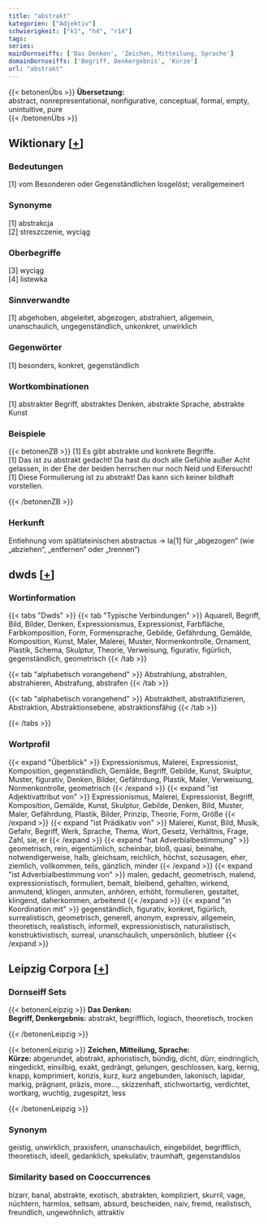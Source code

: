 ```yaml
---
title: "abstrakt"
kategorien: ["Adjektiv"]
schwierigkeit: ["k1", "h4", "r14"]
tags:
series:
mainDornseiffs: ['Das Denken', 'Zeichen, Mitteilung, Sprache']
domainDornseiffs: ['Begriff, Denkergebnis', 'Kürze']
url: "abstrakt"
---
```


{{< betonenÜbs >}}
**Übersetzung:**  
abstract, nonrepresentational, nonfigurative, conceptual, formal, empty, unintuitive, pure  
{{< /betonenÜbs >}}

## Wiktionary [[+](https://de.wiktionary.org/wiki/abstrakt)]

### Bedeutungen
[1] vom Besonderen oder Gegenständlichen losgelöst; verallgemeinert  

### Synonyme
[1] abstrakcja  
[2] streszczenie, wyciąg  

### Oberbegriffe
[3] wyciąg  
[4] listewka  

### Sinnverwandte
[1] abgehoben, abgeleitet, abgezogen, abstrahiert, allgemein, unanschaulich, ungegenständlich, unkonkret, unwirklich  

### Gegenwörter
[1] besonders, konkret, gegenständlich  

### Wortkombinationen
[1] abstrakter Begriff, abstraktes Denken, abstrakte Sprache, abstrakte Kunst  

### Beispiele
{{< betonenZB >}}
[1] Es gibt abstrakte und konkrete Begriffe.  
[1] Das ist zu abstrakt gedacht! Da hast du doch alle Gefühle außer Acht gelassen, in der Ehe der beiden herrschen nur noch Neid und Eifersucht!  
[1] Diese Formulierung ist zu abstrakt! Das kann sich keiner bildhaft vorstellen.  

{{< /betonenZB >}}
### Herkunft
Entlehnung vom spätlateinischen abstractus → la[1] für „abgezogen“ (wie „abziehen“, „entfernen“ oder „trennen“)  



## dwds [[+](https://www.dwds.de/wb/abstrakt)]

### Wortinformation
{{< tabs "Dwds" >}}
{{< tab "Typische Verbindungen" >}}
Aquarell, Begriff, Bild, Bilder, Denken, Expressionismus, Expressionist, Farbfläche, Farbkomposition, Form, Formensprache, Gebilde, Gefährdung, Gemälde, Komposition, Kunst, Maler, Malerei, Muster, Normenkontrolle, Ornament, Plastik, Schema, Skulptur, Theorie, Verweisung, figurativ, figürlich, gegenständlich, geometrisch
{{< /tab >}}

{{< tab "alphabetisch vorangehend" >}}
Abstrahlung, abstrahlen, abstrahieren, Abstrafung, abstrafen
{{< /tab >}}

{{< tab "alphabetisch vorangehend" >}}
Abstraktheit, abstraktifizieren, Abstraktion, Abstraktionsebene, abstraktionsfähig
{{< /tab >}}

{{< /tabs >}}

### Wortprofil
{{< expand "Überblick" >}} Expressionismus, Malerei, Expressionist, Komposition, gegenständlich, Gemälde, Begriff, Gebilde, Kunst, Skulptur, Muster, figurativ, Denken, Bilder, Gefährdung, Plastik, Maler, Verweisung, Normenkontrolle, geometrisch {{< /expand >}}
{{< expand "ist Adjektivattribut von" >}} Expressionismus, Malerei, Expressionist, Begriff, Komposition, Gemälde, Kunst, Skulptur, Gebilde, Denken, Bild, Muster, Maler, Gefährdung, Plastik, Bilder, Prinzip, Theorie, Form, Größe {{< /expand >}}
{{< expand "ist Prädikativ von" >}} Malerei, Kunst, Bild, Musik, Gefahr, Begriff, Werk, Sprache, Thema, Wort, Gesetz, Verhältnis, Frage, Zahl, sie, er {{< /expand >}}
{{< expand "hat Adverbialbestimmung" >}} geometrisch, rein, eigentümlich, scheinbar, bloß, quasi, beinahe, notwendigerweise, halb, gleichsam, reichlich, höchst, sozusagen, eher, ziemlich, vollkommen, teils, gänzlich, minder {{< /expand >}}
{{< expand "ist Adverbialbestimmung von" >}} malen, gedacht, geometrisch, malend, expressionistisch, formuliert, bemalt, bleibend, gehalten, wirkend, anmutend, klingen, anmuten, anhören, erhöht, formulieren, gestaltet, klingend, daherkommen, arbeitend {{< /expand >}}
{{< expand "in Koordination mit" >}} gegenständlich, figurativ, konkret, figürlich, surrealistisch, geometrisch, generell, anonym, expressiv, allgemein, theoretisch, realistisch, informell, expressionistisch, naturalistisch, konstruktivistisch, surreal, unanschaulich, unpersönlich, blutleer {{< /expand >}}

## Leipzig Corpora [[+](https://corpora.uni-leipzig.de/en/res?word=abstrakt&corpusId=deu_newscrawl-public_2018)]

### Dornseiff Sets
{{< betonenLeipzig >}}
**Das Denken:**  
**Begriff, Denkergebnis:** abstrakt, begrifflich, logisch, theoretisch, trocken  

{{< /betonenLeipzig >}}


{{< betonenLeipzig >}}
**Zeichen, Mitteilung, Sprache:**  
**Kürze:** abgerundet, abstrakt, aphoristisch, bündig, dicht, dürr, eindringlich, eingedickt, einsilbig, exakt, gedrängt, gelungen, geschlossen, karg, kernig, knapp, komprimiert, konzis, kurz, kurz angebunden, lakonisch, lapidar, markig, prägnant, präzis, more..., skizzenhaft, stichwortartig, verdichtet, wortkarg, wuchtig, zugespitzt, less  

{{< /betonenLeipzig >}}

### Synonym
geistig, unwirklich, praxisfern, unanschaulich, eingebildet, begrifflich, theoretisch, ideell, gedanklich, spekulativ, traumhaft, gegenstandslos


### Similarity based on Cooccurrences
bizarr, banal, abstrakte, exotisch, abstrakten, kompliziert, skurril, vage, nüchtern, harmlos, seltsam, absurd, bescheiden, naiv, fremd, realistisch, freundlich, ungewöhnlich, attraktiv

